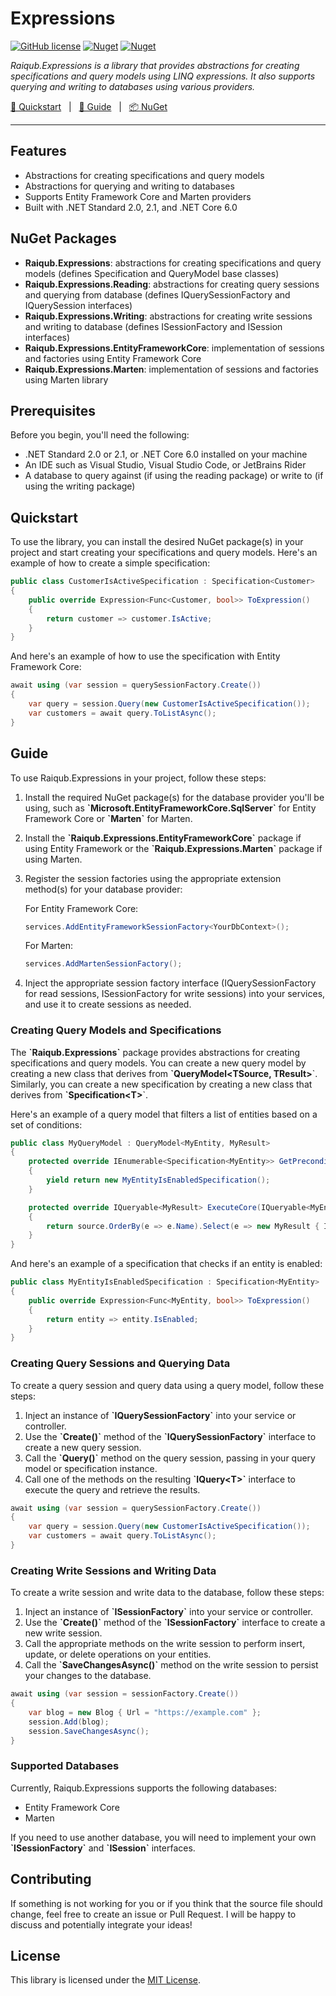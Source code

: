 # Expressions

[![GitHub license](https://img.shields.io/badge/license-MIT-blue.svg?style=flat-square)](https://raw.githubusercontent.com/EngRajabi/Enum.Source.Generator/master/LICENSE) [![Nuget](https://img.shields.io/nuget/v/Raiqub.Expressions)](https://www.nuget.org/packages/Raiqub.Expressions) [![Nuget](https://img.shields.io/nuget/dt/Raiqub.Expressions?label=Nuget.org%20Downloads&style=flat-square&color=blue)](https://www.nuget.org/packages/Raiqub.Expressions)

_Raiqub.Expressions is a library that provides abstractions for creating specifications and query models using LINQ expressions. It also supports querying and writing to databases using various providers._

[🏃 Quickstart](#quickstart) &nbsp; | &nbsp; [📗 Guide](#guide) &nbsp; | &nbsp; [📦 NuGet](https://www.nuget.org/packages/Raiqub.Expressions)

<hr />

## Features
* Abstractions for creating specifications and query models
* Abstractions for querying and writing to databases
* Supports Entity Framework Core and Marten providers
* Built with .NET Standard 2.0, 2.1, and .NET Core 6.0

## NuGet Packages
* **Raiqub.Expressions**: abstractions for creating specifications and query models (defines Specification and QueryModel base classes)
* **Raiqub.Expressions.Reading**: abstractions for creating query sessions and querying from database (defines IQuerySessionFactory and IQuerySession interfaces)
* **Raiqub.Expressions.Writing**: abstractions for creating write sessions and writing to database (defines ISessionFactory and ISession interfaces)
* **Raiqub.Expressions.EntityFrameworkCore**: implementation of sessions and factories using Entity Framework Core
* **Raiqub.Expressions.Marten**: implementation of sessions and factories using Marten library

## Prerequisites
Before you begin, you'll need the following:

* .NET Standard 2.0 or 2.1, or .NET Core 6.0 installed on your machine
* An IDE such as Visual Studio, Visual Studio Code, or JetBrains Rider
* A database to query against (if using the reading package) or write to (if using the writing package)

## Quickstart
To use the library, you can install the desired NuGet package(s) in your project and start creating your specifications and query models. Here's an example of how to create a simple specification:

```csharp
public class CustomerIsActiveSpecification : Specification<Customer>
{
    public override Expression<Func<Customer, bool>> ToExpression()
    {
        return customer => customer.IsActive;
    }
}
```
And here's an example of how to use the specification with Entity Framework Core:

```csharp
await using (var session = querySessionFactory.Create())
{
    var query = session.Query(new CustomerIsActiveSpecification());
    var customers = await query.ToListAsync();
}
```

## Guide

To use Raiqub.Expressions in your project, follow these steps:

1. Install the required NuGet package(s) for the database provider you'll be using, such as **\`Microsoft.EntityFrameworkCore.SqlServer\`** for Entity Framework Core or **\`Marten\`** for Marten.

2. Install the **\`Raiqub.Expressions.EntityFrameworkCore\`** package if using Entity Framework or the **\`Raiqub.Expressions.Marten\`** package if using Marten.

3. Register the session factories using the appropriate extension method(s) for your database provider:

    For Entity Framework Core:

    ```csharp
    services.AddEntityFrameworkSessionFactory<YourDbContext>();
    ```

    For Marten:

    ```csharp
    services.AddMartenSessionFactory();
    ```

4. Inject the appropriate session factory interface (IQuerySessionFactory for read sessions, ISessionFactory for write sessions) into your services, and use it to create sessions as needed.

### Creating Query Models and Specifications
The **\`Raiqub.Expressions\`** package provides abstractions for creating specifications and query models. You can create a new query model by creating a new class that derives from **\`QueryModel&lt;TSource, TResult&gt;**\`. Similarly, you can create a new specification by creating a new class that derives from **\`Specification&lt;T&gt;**\`.

Here's an example of a query model that filters a list of entities based on a set of conditions:

```csharp
public class MyQueryModel : QueryModel<MyEntity, MyResult>
{
    protected override IEnumerable<Specification<MyEntity>> GetPreconditions()
    {
        yield return new MyEntityIsEnabledSpecification();
    }

    protected override IQueryable<MyResult> ExecuteCore(IQueryable<MyEntity> source)
    {
        return source.OrderBy(e => e.Name).Select(e => new MyResult { Id = e.Id, Name = e.Name });
    }
}
```

And here's an example of a specification that checks if an entity is enabled:

```csharp
public class MyEntityIsEnabledSpecification : Specification<MyEntity>
{
    public override Expression<Func<MyEntity, bool>> ToExpression()
    {
        return entity => entity.IsEnabled;
    }
}
```

### Creating Query Sessions and Querying Data
To create a query session and query data using a query model, follow these steps:

1. Inject an instance of **\`IQuerySessionFactory\`** into your service or controller.
2. Use the **\`Create()\`** method of the **\`IQuerySessionFactory\`** interface to create a new query session.
3. Call the **\`Query()\`** method on the query session, passing in your query model or specification instance.
4. Call one of the methods on the resulting **\`IQuery&lt;T&gt;\`** interface to execute the query and retrieve the results.

```csharp
await using (var session = querySessionFactory.Create())
{
    var query = session.Query(new CustomerIsActiveSpecification());
    var customers = await query.ToListAsync();
}
```

### Creating Write Sessions and Writing Data
To create a write session and write data to the database, follow these steps:

1. Inject an instance of **\`ISessionFactory\`** into your service or controller.
2. Use the **\`Create()\`** method of the **\`ISessionFactory\`** interface to create a new write session.
3. Call the appropriate methods on the write session to perform insert, update, or delete operations on your entities.
4. Call the **\`SaveChangesAsync()\`** method on the write session to persist your changes to the database.

```csharp
await using (var session = sessionFactory.Create())
{
    var blog = new Blog { Url = "https://example.com" };
    session.Add(blog);
    session.SaveChangesAsync();
}
```

### Supported Databases
Currently, Raiqub.Expressions supports the following databases:
* Entity Framework Core
* Marten

If you need to use another database, you will need to implement your own **\`ISessionFactory\`** and **\`ISession\`** interfaces.

## Contributing

If something is not working for you or if you think that the source file
should change, feel free to create an issue or Pull Request.
I will be happy to discuss and potentially integrate your ideas!

## License

This library is licensed under the [MIT License](./LICENSE).
